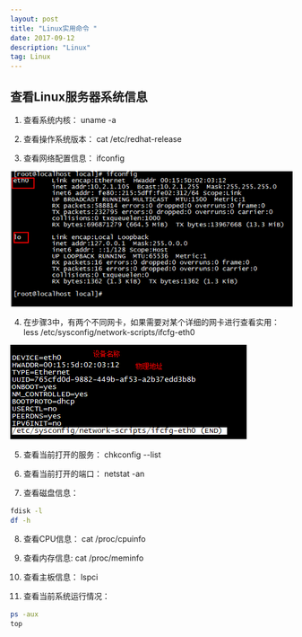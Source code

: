 ```yaml
---
layout: post
title: "Linux实用命令 "
date: 2017-09-12 
description: "Linux"
tag: Linux
---   
```


## 查看Linux服务器系统信息
1. 查看系统内核： uname -a 

2. 查看操作系统版本： cat /etc/redhat-release

3. 查看网络配置信息： ifconfig

![](/blogImages/ifconfig.jpg)
<!-- <img src="/blogImages/ifconfig.jpg" width="750" height="250" alt="photos"/>   -->


4. 在步骤3中，有两个不同网卡，如果需要对某个详细的网卡进行查看实用：  less /etc/sysconfig/network-scripts/ifcfg-eth0

![](/blogImages/ifconfigDetail.jpg)
<!-- <img src="/blogImages/ifconfigDetail.jpg" width="750" height="250" alt="photos"/> -->


5. 查看当前打开的服务： chkconfig --list

6. 查看当前打开的端口： netstat -an

7. 查看磁盘信息： 
```bash 
fdisk -l  
df -h
```

8. 查看CPU信息： cat /proc/cpuinfo

9. 查看内存信息: cat /proc/meminfo

10.	查看主板信息： lspci

11.	查看当前系统运行情况： 
```bash
ps -aux 
top
```
